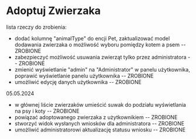 # Adoptuj Zwierzaka

lista rzeczy do zrobienia:

- dodać kolumnę "animalType" do encji Pet, zaktualizować model dodawania zwierzaka o możliwość wyboru pomiędzy kotem a psem -- ZROBIONE 
- zabezpieczyć możliwość usuwania zwierząt tylko przez administratora -- ZROBIONE 
- zmienić wyświetlanie "admin" na "Administrator" w panelu użytkownika, poprawić wyświetlanie panelu użytkownika -- ZROBIONE
- umożliwić edycję danych użytkownika -- ZROBIONE

05.05.2024

- w głównej liście zwierzaków umieścić suwak do podziału wyświetlania na psy i koty -- ZROBIONE
- powiązać adoptowanego zwierzaka z użytkownikiem -- ZROBIONE
- stworzyć widok wysłanych wniosków dla administratora -- ZROBIONE
- umożliwić administratorowi aktualizację statusu wniosku -- ZROBIONE
